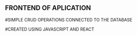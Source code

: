 ## FRONTEND OF APLICATION

#SIMPLE CRUD OPERATIONS CONNECTED TO THE DATABASE

#CREATED USING JAVASCRIPT AND REACT
